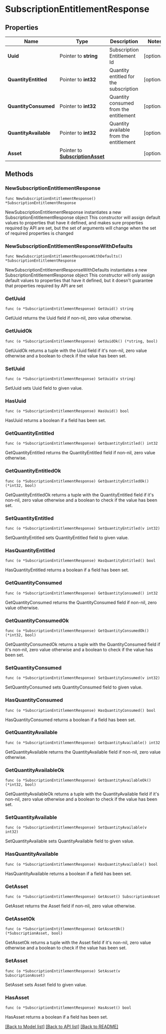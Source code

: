 # SubscriptionEntitlementResponse

## Properties

Name | Type | Description | Notes
------------ | ------------- | ------------- | -------------
**Uuid** | Pointer to **string** | Subscription Entitlement Id | [optional] 
**QuantityEntitled** | Pointer to **int32** | Quantity entitled for the subscription | [optional] 
**QuantityConsumed** | Pointer to **int32** | Quantity consumed from the entitlement | [optional] 
**QuantityAvailable** | Pointer to **int32** | Quantity available from the entitlement | [optional] 
**Asset** | Pointer to [**SubscriptionAsset**](SubscriptionAsset.md) |  | [optional] 

## Methods

### NewSubscriptionEntitlementResponse

`func NewSubscriptionEntitlementResponse() *SubscriptionEntitlementResponse`

NewSubscriptionEntitlementResponse instantiates a new SubscriptionEntitlementResponse object
This constructor will assign default values to properties that have it defined,
and makes sure properties required by API are set, but the set of arguments
will change when the set of required properties is changed

### NewSubscriptionEntitlementResponseWithDefaults

`func NewSubscriptionEntitlementResponseWithDefaults() *SubscriptionEntitlementResponse`

NewSubscriptionEntitlementResponseWithDefaults instantiates a new SubscriptionEntitlementResponse object
This constructor will only assign default values to properties that have it defined,
but it doesn't guarantee that properties required by API are set

### GetUuid

`func (o *SubscriptionEntitlementResponse) GetUuid() string`

GetUuid returns the Uuid field if non-nil, zero value otherwise.

### GetUuidOk

`func (o *SubscriptionEntitlementResponse) GetUuidOk() (*string, bool)`

GetUuidOk returns a tuple with the Uuid field if it's non-nil, zero value otherwise
and a boolean to check if the value has been set.

### SetUuid

`func (o *SubscriptionEntitlementResponse) SetUuid(v string)`

SetUuid sets Uuid field to given value.

### HasUuid

`func (o *SubscriptionEntitlementResponse) HasUuid() bool`

HasUuid returns a boolean if a field has been set.

### GetQuantityEntitled

`func (o *SubscriptionEntitlementResponse) GetQuantityEntitled() int32`

GetQuantityEntitled returns the QuantityEntitled field if non-nil, zero value otherwise.

### GetQuantityEntitledOk

`func (o *SubscriptionEntitlementResponse) GetQuantityEntitledOk() (*int32, bool)`

GetQuantityEntitledOk returns a tuple with the QuantityEntitled field if it's non-nil, zero value otherwise
and a boolean to check if the value has been set.

### SetQuantityEntitled

`func (o *SubscriptionEntitlementResponse) SetQuantityEntitled(v int32)`

SetQuantityEntitled sets QuantityEntitled field to given value.

### HasQuantityEntitled

`func (o *SubscriptionEntitlementResponse) HasQuantityEntitled() bool`

HasQuantityEntitled returns a boolean if a field has been set.

### GetQuantityConsumed

`func (o *SubscriptionEntitlementResponse) GetQuantityConsumed() int32`

GetQuantityConsumed returns the QuantityConsumed field if non-nil, zero value otherwise.

### GetQuantityConsumedOk

`func (o *SubscriptionEntitlementResponse) GetQuantityConsumedOk() (*int32, bool)`

GetQuantityConsumedOk returns a tuple with the QuantityConsumed field if it's non-nil, zero value otherwise
and a boolean to check if the value has been set.

### SetQuantityConsumed

`func (o *SubscriptionEntitlementResponse) SetQuantityConsumed(v int32)`

SetQuantityConsumed sets QuantityConsumed field to given value.

### HasQuantityConsumed

`func (o *SubscriptionEntitlementResponse) HasQuantityConsumed() bool`

HasQuantityConsumed returns a boolean if a field has been set.

### GetQuantityAvailable

`func (o *SubscriptionEntitlementResponse) GetQuantityAvailable() int32`

GetQuantityAvailable returns the QuantityAvailable field if non-nil, zero value otherwise.

### GetQuantityAvailableOk

`func (o *SubscriptionEntitlementResponse) GetQuantityAvailableOk() (*int32, bool)`

GetQuantityAvailableOk returns a tuple with the QuantityAvailable field if it's non-nil, zero value otherwise
and a boolean to check if the value has been set.

### SetQuantityAvailable

`func (o *SubscriptionEntitlementResponse) SetQuantityAvailable(v int32)`

SetQuantityAvailable sets QuantityAvailable field to given value.

### HasQuantityAvailable

`func (o *SubscriptionEntitlementResponse) HasQuantityAvailable() bool`

HasQuantityAvailable returns a boolean if a field has been set.

### GetAsset

`func (o *SubscriptionEntitlementResponse) GetAsset() SubscriptionAsset`

GetAsset returns the Asset field if non-nil, zero value otherwise.

### GetAssetOk

`func (o *SubscriptionEntitlementResponse) GetAssetOk() (*SubscriptionAsset, bool)`

GetAssetOk returns a tuple with the Asset field if it's non-nil, zero value otherwise
and a boolean to check if the value has been set.

### SetAsset

`func (o *SubscriptionEntitlementResponse) SetAsset(v SubscriptionAsset)`

SetAsset sets Asset field to given value.

### HasAsset

`func (o *SubscriptionEntitlementResponse) HasAsset() bool`

HasAsset returns a boolean if a field has been set.


[[Back to Model list]](../README.md#documentation-for-models) [[Back to API list]](../README.md#documentation-for-api-endpoints) [[Back to README]](../README.md)


